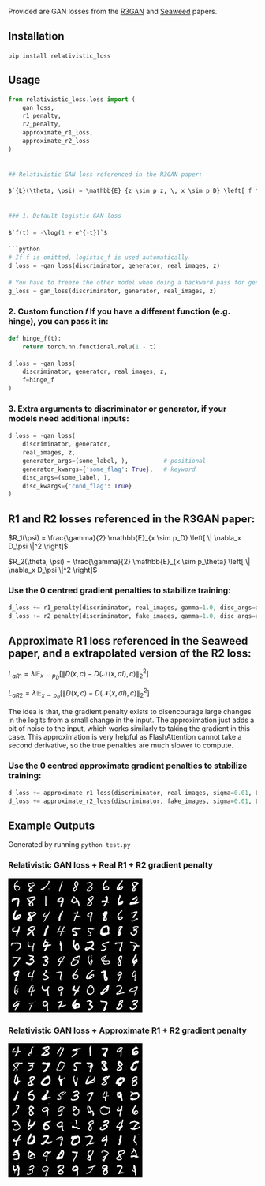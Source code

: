 Provided are GAN losses from the [R3GAN](https://arxiv.org/abs/2501.05441) and [Seaweed](https://arxiv.org/abs/2501.08316) papers.

## Installation
`pip install relativistic_loss`

## Usage
```python
from relativistic_loss.loss import (
    gan_loss,
    r1_penalty,
    r2_penalty,
    approximate_r1_loss,
    approximate_r2_loss
)


## Relativistic GAN loss referenced in the R3GAN paper:

$`{L}(\theta, \psi) = \mathbb{E}_{z \sim p_z, \, x \sim p_D} \left[ f \left( D_\psi(G_\theta(z)) - D_\psi(x) \right) \right]`$


### 1. Default logistic GAN loss

$`f(t) = -\log(1 + e^{-t})`$

```python
# If f is omitted, logistic_f is used automatically
d_loss = -gan_loss(discriminator, generator, real_images, z)

# You have to freeze the other model when doing a backward pass for generator or discriminator, otherwise you will combine the negative and positive gradients which will cancel out.
g_loss = gan_loss(discriminator, generator, real_images, z)
```

### 2. Custom function 𝑓 If you have a different function (e.g. hinge), you can pass it in:
```python
def hinge_f(t):
    return torch.nn.functional.relu(1 - t)

d_loss = -gan_loss(
    discriminator, generator, real_images, z,
    f=hinge_f
)
```

### 3. Extra arguments to discriminator or generator, if your models need additional inputs:
```python
d_loss = -gan_loss(
    discriminator, generator,
    real_images, z,
    generator_args=(some_label, ),          # positional
    generator_kwargs={'some_flag': True},   # keyword
    disc_args=(some_label, ),
    disc_kwargs={'cond_flag': True}
)
```

## R1 and R2 losses referenced in the R3GAN paper:

$`R_1(\psi) = \frac{\gamma}{2} \mathbb{E}_{x \sim p_D} \left[ \| \nabla_x D_\psi \|^2 \right]`$

$`R_2(\theta, \psi) = \frac{\gamma}{2} \mathbb{E}_{x \sim p_\theta} \left[ \| \nabla_x D_\psi \|^2 \right]`$

### Use the 0 centred gradient penalties to stabilize training:
```python
d_loss += r1_penalty(discriminator, real_images, gamma=1.0, disc_args=args, disc_kwargs=kwargs) 
d_loss += r2_penalty(discriminator, fake_images, gamma=1.0, disc_args=args, disc_kwargs=kwargs)
```

## Approximate R1 loss referenced in the Seaweed paper, and a extrapolated version of the R2 loss:

$`{L}_{aR1} = \lambda \mathbb{E}_{x \sim p_D} \left[ \left\| D(x, c) - D\big(\mathcal{N}(x, \sigma I), c\big) \right\|_2^2 \right]`$

$`{L}_{aR2} = \lambda \mathbb{E}_{x \sim p_\theta} \left[ \left\| D(x, c) - D\big(\mathcal{N}(x, \sigma I), c\big) \right\|_2^2 \right]`$


The idea is that, the gradient penalty exists to disencourage large changes in the logits from a small change in the input. The approximation just adds a bit of noise to the input, which works similarly to taking the gradient in this case. This approximation is very helpful as FlashAttention cannot take a second derivative, so the true penalties are much slower to compute.

### Use the 0 centred approximate gradient penalties to stabilize training:
```python
d_loss += approximate_r1_loss(discriminator, real_images, sigma=0.01, Lambda=100.0, disc_args=disc_args, disc_kwargs=disc_kwargs) 
d_loss += approximate_r2_loss(discriminator, fake_images, sigma=0.01, Lambda=100.0, disc_args=disc_args, disc_kwargs=disc_kwargs)
```

## Example Outputs
Generated by running `python test.py`

### Relativistic GAN loss + Real R1 + R2 gradient penalty
![Real Samples](samples_real.png)

### Relativistic GAN loss + Approximate R1 + R2 gradient penalty
![Approximate Samples](samples_approx.png)